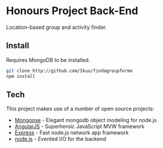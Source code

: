 Honours Project Back-End
=========
Location-based group and activity finder.

Install
-----------
Requires MongoDB to be installed.
```sh
git clone http://github.com/Ikuu/findagroupforme
npm install
```

Tech
-----------
This project makes use of a number of open source projects:

* [Mongoose] - Elegant mongodb object modeling for node.js
* [AngularJS] - Superheroic JavaScript MVW framework
* [Express] - Fast node.js network app framework
* [node.js] - Evented I/O for the backend

[node.js]:http://nodejs.org
[express]:http://expressjs.com
[mongoose]:http://mongoosejs.com/
[AngularJS]:https://angularjs.org/

